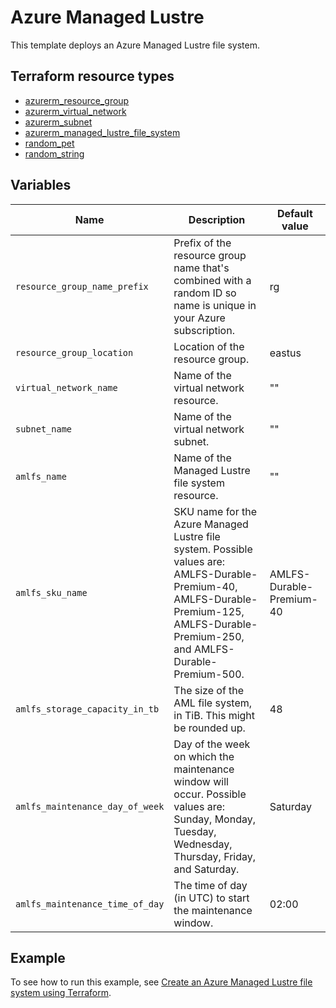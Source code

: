 # Azure Managed Lustre
This template deploys an Azure Managed Lustre file system.

## Terraform resource types

- [azurerm_resource_group](https://registry.terraform.io/providers/hashicorp/azurerm/latest/docs/resources/resource_group)
- [azurerm_virtual_network](https://registry.terraform.io/providers/hashicorp/azurerm/latest/docs/resources/virtual_network)
- [azurerm_subnet](https://registry.terraform.io/providers/hashicorp/azurerm/latest/docs/resources/subnet)
- [azurerm_managed_lustre_file_system](https://registry.terraform.io/providers/hashicorp/azurerm/latest/docs/resources/managed_lustre_file_system)
- [random_pet](https://registry.terraform.io/providers/hashicorp/random/latest/docs/resources/pet)
- [random_string](https://registry.terraform.io/providers/hashicorp/random/latest/docs/resources/string)

## Variables

| Name | Description | Default value |
|-|-|-|
| `resource_group_name_prefix` | Prefix of the resource group name that's combined with a random ID so name is unique in your Azure subscription. | rg |
| `resource_group_location` | Location of the resource group. | eastus |
| `virtual_network_name` | Name of the virtual network resource. | "" |
| `subnet_name` | Name of the virtual network subnet. | "" |
| `amlfs_name` | Name of the Managed Lustre file system resource. | "" |
| `amlfs_sku_name` | SKU name for the Azure Managed Lustre file system. Possible values are: AMLFS-Durable-Premium-40, AMLFS-Durable-Premium-125, AMLFS-Durable-Premium-250, and AMLFS-Durable-Premium-500. | AMLFS-Durable-Premium-40 |
| `amlfs_storage_capacity_in_tb` | The size of the AML file system, in TiB. This might be rounded up. | 48 |
| `amlfs_maintenance_day_of_week` | Day of the week on which the maintenance window will occur. Possible values are: Sunday, Monday, Tuesday, Wednesday, Thursday, Friday, and Saturday. | Saturday |
| `amlfs_maintenance_time_of_day` | The time of day (in UTC) to start the maintenance window. | 02:00 |

## Example

To see how to run this example, see [Create an Azure Managed Lustre file system using Terraform](https://learn.microsoft.com/azure/azure-managed-lustre/create-aml-file-system-terraform).
